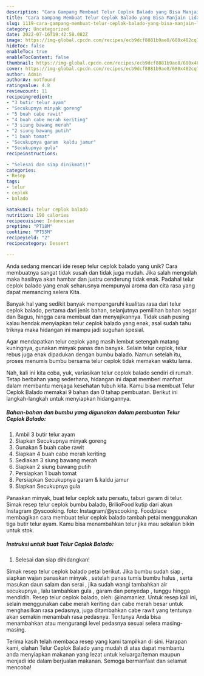 ```yaml
---
description: "Cara Gampang Membuat Telur Ceplok Balado yang Bisa Manjain Lidah"
title: "Cara Gampang Membuat Telur Ceplok Balado yang Bisa Manjain Lidah"
slug: 1119-cara-gampang-membuat-telur-ceplok-balado-yang-bisa-manjain-lidah
category: Uncategorized
date: 2022-07-16T19:42:58.082Z
image: https://img-global.cpcdn.com/recipes/ecb9dcf8881b9ae8/680x482cq70/telur-ceplok-balado-foto-resep-utama.jpg
hideToc: false
enableToc: true
enableTocContent: false
thumbnail: https://img-global.cpcdn.com/recipes/ecb9dcf8881b9ae8/680x482cq70/telur-ceplok-balado-foto-resep-utama.jpg
cover: https://img-global.cpcdn.com/recipes/ecb9dcf8881b9ae8/680x482cq70/telur-ceplok-balado-foto-resep-utama.jpg
author: Admin
authorAv: notfound
ratingvalue: 4.8
reviewcount: 11
recipeingredient:
- "3 butir telur ayam"
- "Secukupnya minyak goreng"
- "5 buah cabe rawit"
- "4 buah cabe merah keriting"
- "3 siung bawang merah"
- "2 siung bawang putih"
- "1 buah tomat"
- "Secukupnya garam  kaldu jamur"
- "Secukupnya gula"
recipeinstructions:

- "Selesai dan siap dinikmati!"
categories:
- Resep
tags:
- telur
- ceplok
- balado

katakunci: telur ceplok balado 
nutrition: 190 calories
recipecuisine: Indonesian
preptime: "PT18M"
cooktime: "PT55M"
recipeyield: "2"
recipecategory: Dessert

---
```





Anda sedang mencari ide resep telur ceplok balado yang unik? Cara membuatnya sangat tidak susah dan tidak juga mudah. Jika salah mengolah maka hasilnya akan hambar dan justru cenderung tidak enak. Padahal telur ceplok balado yang enak seharusnya mempunyai aroma dan cita rasa yang dapat memancing selera Kita.





Banyak hal yang sedikit banyak mempengaruhi kualitas rasa dari telur ceplok balado, pertama dari jenis bahan, selanjutnya pemilihan bahan segar dan Bagus, hingga cara membuat dan menyajikannya. Tidak usah pusing kalau hendak menyiapkan telur ceplok balado yang enak,      asal sudah tahu triknya maka hidangan ini mampu jadi suguhan spesial.














Agar mendapatkan telur ceplok yang masih lembut setengah matang kuningnya, gunakan minyak panas dan banyak. Selain telur ceplok, telur rebus juga enak dipadukan dengan bumbu balado. Namun setelah itu, proses menumis bumbu bersama telur ceplok tidak memakan waktu lama.






Nah, kali ini kita coba, yuk, variasikan telur ceplok balado sendiri di rumah. Tetap berbahan yang sederhana, hidangan ini dapat memberi manfaat dalam membantu menjaga kesehatan tubuh kita. Kamu bisa membuat Telur Ceplok Balado memakai 9 bahan dan 0 tahap pembuatan. Berikut ini langkah-langkah untuk menyiapkan hidangannya.

<!--inarticleads1-->

##### Bahan-bahan dan bumbu yang digunakan dalam pembuatan Telur Ceplok Balado:

1. Ambil 3 butir telur ayam
1. Siapkan Secukupnya minyak goreng
1. Gunakan 5 buah cabe rawit
1. Siapkan 4 buah cabe merah keriting
1. Sediakan 3 siung bawang merah
1. Siapkan 2 siung bawang putih
1. Persiapkan 1 buah tomat
1. Persiapkan Secukupnya garam &amp; kaldu jamur
1. Siapkan Secukupnya gula


Panaskan minyak, buat telur ceplok satu persatu, taburi garam di telur. Simak resep telur ceplok bumbu balado, BrilioFood kutip dari akun Instagram @yscooking. foto: Instagram/@yscooking. Foodplace membagikan cara membuat telur ceplok balado tambah petai menggunakan tiga butir telur ayam. Kamu bisa menambahkan telur jika mau sekalian bikin untuk stok. 

<!--inarticleads2-->

##### Instruksi untuk buat Telur Ceplok Balado:


1. Selesai dan siap dihidangkan!

Simak resep telur ceplok balado petai berikut. Jika bumbu sudah siap , siapkan wajan panaskan minyak , setelah panas tumis bumbu halus , serta masukan daun salam dan serai , jika sudah wangi tambahkan air secukupnya , lalu tambahkan gula , garam dan penyedap , tunggu hingga mendidih. Resep telur ceplok balado, oleh: @inamaniez. Untuk resep kali ini, selain menggunakan cabe merah keriting dan cabe merah besar untuk menghasilkan rasa pedasnya, juga ditambahkan cabe rawit yang tentunya akan semakin menambah rasa pedasnya. Tentunya Anda bisa menambahkan atau mengurangi level pedasnya sesuai selera masing-masing. 

Terima kasih telah membaca resep yang kami tampilkan di sini. Harapan kami, olahan Telur Ceplok Balado yang mudah di atas dapat membantu anda menyiapkan makanan yang lezat untuk keluarga/teman maupun menjadi ide dalam berjualan makanan. Semoga bermanfaat dan selamat mencoba!
